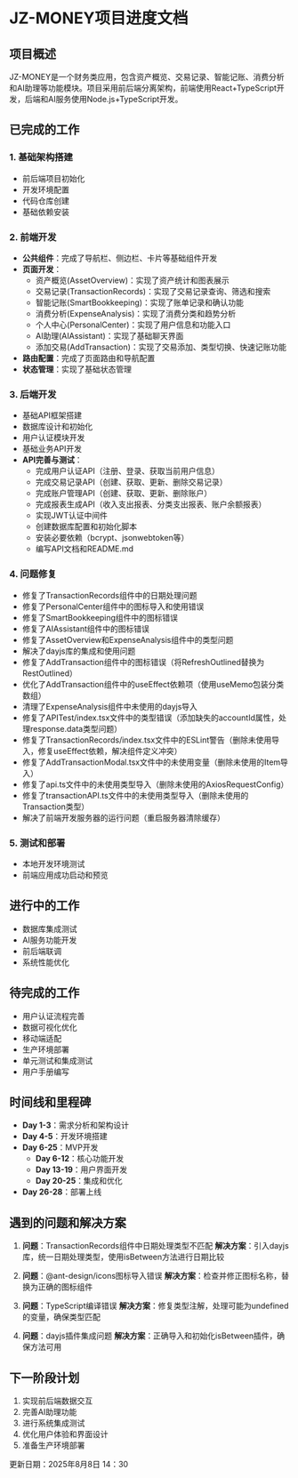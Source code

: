 # JZ-MONEY项目进度文档

## 项目概述
JZ-MONEY是一个财务类应用，包含资产概览、交易记录、智能记账、消费分析和AI助理等功能模块。项目采用前后端分离架构，前端使用React+TypeScript开发，后端和AI服务使用Node.js+TypeScript开发。

## 已完成的工作

### 1. 基础架构搭建
- 前后端项目初始化
- 开发环境配置
- 代码仓库创建
- 基础依赖安装

### 2. 前端开发
- **公共组件**：完成了导航栏、侧边栏、卡片等基础组件开发
- **页面开发**：
  - 资产概览(AssetOverview)：实现了资产统计和图表展示
  - 交易记录(TransactionRecords)：实现了交易记录查询、筛选和搜索
  - 智能记账(SmartBookkeeping)：实现了账单记录和确认功能
  - 消费分析(ExpenseAnalysis)：实现了消费分类和趋势分析
  - 个人中心(PersonalCenter)：实现了用户信息和功能入口
  - AI助理(AIAssistant)：实现了基础聊天界面
  - 添加交易(AddTransaction)：实现了交易添加、类型切换、快速记账功能
- **路由配置**：完成了页面路由和导航配置
- **状态管理**：实现了基础状态管理

### 3. 后端开发
- 基础API框架搭建
- 数据库设计和初始化
- 用户认证模块开发
- 基础业务API开发
- **API完善与测试**：
  - 完成用户认证API（注册、登录、获取当前用户信息）
  - 完成交易记录API（创建、获取、更新、删除交易记录）
  - 完成账户管理API（创建、获取、更新、删除账户）
  - 完成报表生成API（收入支出报表、分类支出报表、账户余额报表）
  - 实现JWT认证中间件
  - 创建数据库配置和初始化脚本
  - 安装必要依赖（bcrypt、jsonwebtoken等）
  - 编写API文档和README.md

### 4. 问题修复
- 修复了TransactionRecords组件中的日期处理问题
- 修复了PersonalCenter组件中的图标导入和使用错误
- 修复了SmartBookkeeping组件中的图标错误
- 修复了AIAssistant组件中的图标错误
- 修复了AssetOverview和ExpenseAnalysis组件中的类型问题
- 解决了dayjs库的集成和使用问题
- 修复了AddTransaction组件中的图标错误（将RefreshOutlined替换为RestOutlined）
- 优化了AddTransaction组件中的useEffect依赖项（使用useMemo包装分类数组）
- 清理了ExpenseAnalysis组件中未使用的dayjs导入
- 修复了APITest/index.tsx文件中的类型错误（添加缺失的accountId属性，处理response.data类型问题）
- 修复了TransactionRecords/index.tsx文件中的ESLint警告（删除未使用导入，修复useEffect依赖，解决组件定义冲突）
- 修复了AddTransactionModal.tsx文件中的未使用变量（删除未使用的Item导入）
- 修复了api.ts文件中的未使用类型导入（删除未使用的AxiosRequestConfig）
- 修复了transactionAPI.ts文件中的未使用类型导入（删除未使用的Transaction类型）
- 解决了前端开发服务器的运行问题（重启服务器清除缓存）

### 5. 测试和部署
- 本地开发环境测试
- 前端应用成功启动和预览

## 进行中的工作
- 数据库集成测试
- AI服务功能开发
- 前后端联调
- 系统性能优化

## 待完成的工作
- 用户认证流程完善
- 数据可视化优化
- 移动端适配
- 生产环境部署
- 单元测试和集成测试
- 用户手册编写

## 时间线和里程碑
- **Day 1-3**：需求分析和架构设计
- **Day 4-5**：开发环境搭建
- **Day 6-25**：MVP开发
  - **Day 6-12**：核心功能开发
  - **Day 13-19**：用户界面开发
  - **Day 20-25**：集成和优化
- **Day 26-28**：部署上线

## 遇到的问题和解决方案
1. **问题**：TransactionRecords组件中日期处理类型不匹配
   **解决方案**：引入dayjs库，统一日期处理类型，使用isBetween方法进行日期比较

2. **问题**：@ant-design/icons图标导入错误
   **解决方案**：检查并修正图标名称，替换为正确的图标组件

3. **问题**：TypeScript编译错误
   **解决方案**：修复类型注解，处理可能为undefined的变量，确保类型匹配

4. **问题**：dayjs插件集成问题
   **解决方案**：正确导入和初始化isBetween插件，确保方法可用

## 下一阶段计划
1. 实现前后端数据交互
2. 完善AI助理功能
3. 进行系统集成测试
4. 优化用户体验和界面设计
5. 准备生产环境部署

更新日期：2025年8月8日 14：30

